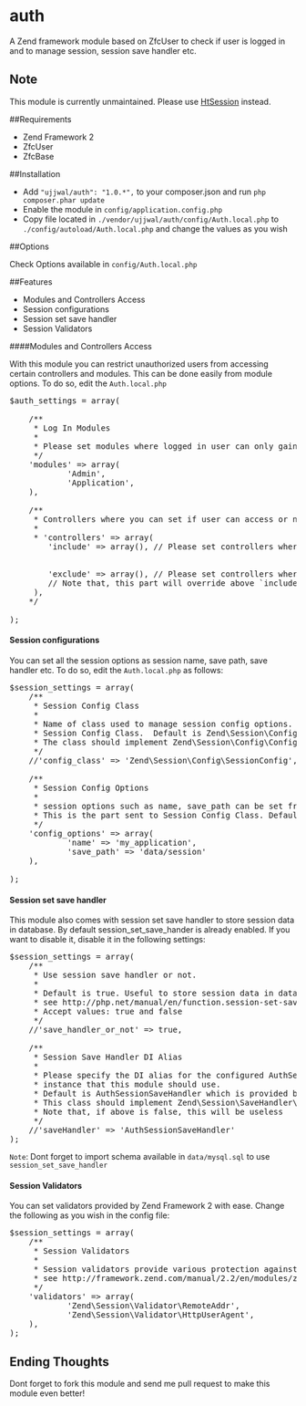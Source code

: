 auth
====

A Zend framework module based on ZfcUser to check if user is logged in and to manage session, session save handler etc.

## Note
This module is currently unmaintained. Please use [HtSession](https://github.com/hrevert/HtSession) instead.

##Requirements
* Zend Framework 2
* ZfcUser
* ZfcBase

##Installation
* Add `"ujjwal/auth": "1.0.*",` to your composer.json and run `php composer.phar update`
* Enable the module in `config/application.config.php`
* Copy file located in `./vendor/ujjwal/auth/config/Auth.local.php` to `./config/autoload/Auth.local.php` and change the values as you wish

##Options

Check Options available in `config/Auth.local.php` 

 
##Features
* Modules and Controllers Access
* Session configurations
* Session set save handler
* Session Validators

####Modules and Controllers Access

With this module you can restrict unauthorized users from accessing certain controllers and modules. This can be done easily from module options. To do so, edit the `Auth.local.php`

<pre>
$auth_settings = array(

    /**
     * Log In Modules
     *
     * Please set modules where logged in user can only gain access
     */
    'modules' => array(
            'Admin',
            'Application',    
    ),

    /**
     * Controllers where you can set if user can access or not
     *
     * 'controllers' => array(
        'include' => array(), // Please set controllers where logged in user can only gain access


        'exclude' => array(), // Please set controllers where public user as well as logged in user can gain access
        // Note that, this part will override above `include` and `modules`
     ),
    */

);
</pre>

#### Session configurations

You can set all the session options as session name, save path, save handler etc.
To do so, edit the `Auth.local.php` as follows:

<pre>
$session_settings = array(
    /**
     * Session Config Class
     *
     * Name of class used to manage session config options. Useful to create your own
     * Session Config Class.  Default is Zend\Session\Config\SessionConfig.
     * The class should implement Zend\Session\Config\ConfigInterface.
     */
    //'config_class' => 'Zend\Session\Config\SessionConfig',

    /**
     * Session Config Options
     *
     * session options such as name, save_path can be set from here
     * This is the part sent to Session Config Class. Default is empty array.
     */
    'config_options' => array(
            'name' => 'my_application',
            'save_path' => 'data/session'
    ),

);
</pre>

#### Session set save handler

This module also comes with session set save handler to store session data in database.
By default session_set_save_hander is already enabled. If you want to disable it, disable it in the following settings:

<pre>
$session_settings = array(
    /**
     * Use session save handler or not.
     * 
     * Default is true. Useful to store session data in database
     * see http://php.net/manual/en/function.session-set-save-handler.php
     * Accept values: true and false
     */
    //'save_handler_or_not' => true,

    /**
     * Session Save Handler DI Alias
     *
     * Please specify the DI alias for the configured AuthSessionSaveHandler
     * instance that this module should use.
     * Default is AuthSessionSaveHandler which is provided by this module.
     * This class should implement Zend\Session\SaveHandler\SaveHandlerInterface
     * Note that, if above is false, this will be useless
     */
    //'saveHandler' => 'AuthSessionSaveHandler'
);
</pre>

`Note`: Dont forget to import schema available in `data/mysql.sql` to use `session_set_save_handler`

#### Session Validators

You can set validators provided by Zend Framework 2 with ease.
Change the following as you wish in the config file:

<pre>
$session_settings = array(
    /**
     * Session Validators
     *
     * Session validators provide various protection against session hijacking.
     * see http://framework.zend.com/manual/2.2/en/modules/zend.session.validator.html for more details
     */
    'validators' => array(
            'Zend\Session\Validator\RemoteAddr',
            'Zend\Session\Validator\HttpUserAgent',    
    ),
);
</pre>


## Ending Thoughts

Dont forget to fork this module and send me pull request to make this module even better!
